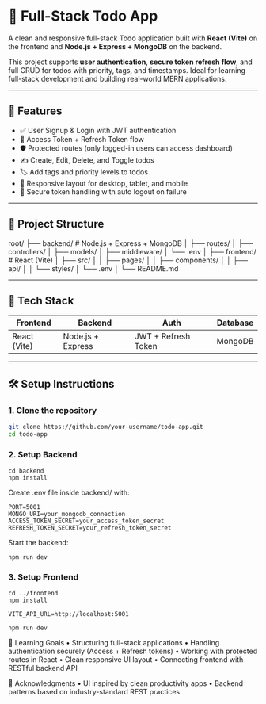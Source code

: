 # 📝 Full-Stack Todo App

A clean and responsive full-stack Todo application built with **React (Vite)** on the frontend and **Node.js + Express + MongoDB** on the backend.

This project supports **user authentication**, **secure token refresh flow**, and full CRUD for todos with priority, tags, and timestamps. Ideal for learning full-stack development and building real-world MERN applications.

---

## 🚀 Features

- ✅ User Signup & Login with JWT authentication
- 🔄 Access Token + Refresh Token flow
- 🛡️ Protected routes (only logged-in users can access dashboard)
- ✍️ Create, Edit, Delete, and Toggle todos
- 🏷️ Add tags and priority levels to todos
- 📱 Responsive layout for desktop, tablet, and mobile
- 🔐 Secure token handling with auto logout on failure

---

## 📁 Project Structure

root/
├── backend/         # Node.js + Express + MongoDB
│   ├── routes/
│   ├── controllers/
│   ├── models/
│   ├── middleware/
│   └── .env
│
├── frontend/        # React (Vite)
│   ├── src/
│   │   ├── pages/
│   │   ├── components/
│   │   ├── api/
│   │   └── styles/
│   └── .env
│
└── README.md

---

## 🔧 Tech Stack

| Frontend        | Backend              | Auth        | Database |
|----------------|----------------------|-------------|----------|
| React (Vite)   | Node.js + Express    | JWT + Refresh Token | MongoDB  |

---

## 🛠️ Setup Instructions

### 1. Clone the repository

```bash
git clone https://github.com/your-username/todo-app.git
cd todo-app
```

### 2. Setup Backend
```
cd backend
npm install
```
Create .env file inside backend/ with:
```
PORT=5001
MONGO_URI=your_mongodb_connection
ACCESS_TOKEN_SECRET=your_access_token_secret
REFRESH_TOKEN_SECRET=your_refresh_token_secret
```
Start the backend:
```
npm run dev
```

### 3. Setup Frontend
```
cd ../frontend
npm install

VITE_API_URL=http://localhost:5001

npm run dev
```

🧠 Learning Goals
	•	Structuring full-stack applications
	•	Handling authentication securely (Access + Refresh tokens)
	•	Working with protected routes in React
	•	Clean responsive UI layout
	•	Connecting frontend with RESTful backend API


🙌 Acknowledgments
	•	UI inspired by clean productivity apps
	•	Backend patterns based on industry-standard REST practices

 
